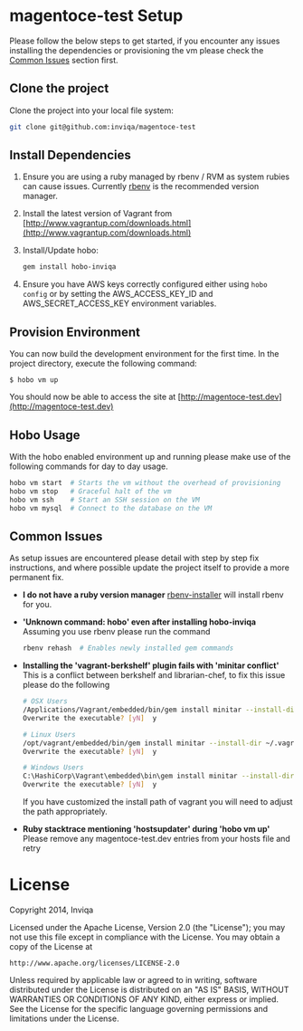 # magentoce-test Setup

Please follow the below steps to get started, if you encounter any issues installing the dependencies or provisioning the vm please check the [Common Issues](#common-issues) section first.

## Clone the project

Clone the project into your local file system:

```bash
git clone git@github.com:inviqa/magentoce-test
```

## Install Dependencies

1. Ensure you are using a ruby managed by rbenv / RVM as system rubies can cause issues. Currently [rbenv](https://github.com/sstephenson/rbenv) is the recommended version manager.

2. Install the latest version of Vagrant from [http://www.vagrantup.com/downloads.html](http://www.vagrantup.com/downloads.html)

3. Install/Update hobo:

    ```bash
    gem install hobo-inviqa
    ```

4. Ensure you have AWS keys correctly configured either using `hobo config` or by setting the AWS_ACCESS_KEY_ID and AWS_SECRET_ACCESS_KEY environment variables.

## Provision Environment

You can now build the development environment for the first time. In the project directory, execute the following command:

    $ hobo vm up

You should now be able to access the site at [http://magentoce-test.dev](http://magentoce-test.dev)

## Hobo Usage

With the hobo enabled environment up and running please make use of the following commands for day to day usage.

```bash
hobo vm start  # Starts the vm without the overhead of provisioning
hobo vm stop   # Graceful halt of the vm
hobo vm ssh    # Start an SSH session on the VM
hobo vm mysql  # Connect to the database on the VM
```

## Common Issues

As setup issues are encountered please detail with step by step fix instructions, and where possible update the project itself to provide a more permanent fix.

 - **I do not have a ruby version manager**
   [rbenv-installer](https://github.com/fesplugas/rbenv-installer) will install rbenv for you.

 - **'Unknown command: hobo' even after installing hobo-inviqa**
   Assuming you use rbenv please run the command
   ```bash
   rbenv rehash  # Enables newly installed gem commands
   ```

 - **Installing the 'vagrant-berkshelf' plugin fails with 'minitar conflict'**
   This is a conflict between berkshelf and librarian-chef, to fix this issue please do the following
   ```bash
   # OSX Users
   /Applications/Vagrant/embedded/bin/gem install minitar --install-dir ~/.vagrant.d/gems
   Overwrite the executable? [yN]  y

   # Linux Users
   /opt/vagrant/embedded/bin/gem install minitar --install-dir ~/.vagrant.d/gems
   Overwrite the executable? [yN]  y

   # Windows Users
   C:\HashiCorp\Vagrant\embedded\bin\gem install minitar --install-dir "%HOME%\.vagrant.d\gems"
   Overwrite the executable? [yN]  y
   ```

   If you have customized the install path of vagrant you will need to adjust the path appropriately.

 - **Ruby stacktrace mentioning 'hostsupdater' during 'hobo vm up'**
   Please remove any magentoce-test.dev entries from your hosts file and retry

# License

Copyright 2014, Inviqa

Licensed under the Apache License, Version 2.0 (the "License");
you may not use this file except in compliance with the License.
You may obtain a copy of the License at

    http://www.apache.org/licenses/LICENSE-2.0

Unless required by applicable law or agreed to in writing, software
distributed under the License is distributed on an "AS IS" BASIS,
WITHOUT WARRANTIES OR CONDITIONS OF ANY KIND, either express or implied.
See the License for the specific language governing permissions and
limitations under the License.
